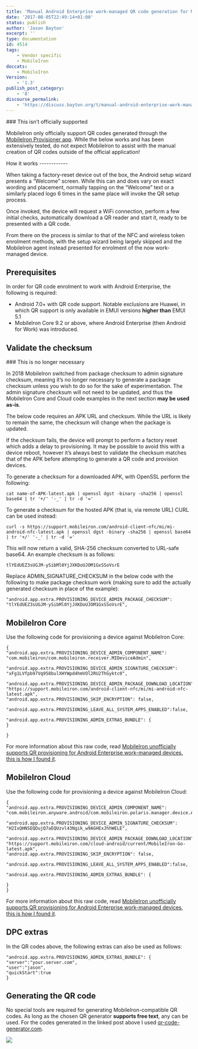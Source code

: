 ```yaml
---
title: 'Manual Android Enterprise work-managed QR code generation for MobileIron'
date: '2017-08-05T22:49:14+01:00'
status: publish
author: 'Jason Bayton'
excerpt: ''
type: documentation
id: 4514
tags: 
    - Vendor specific
    - MobileIron
doccats:
    - MobileIron
Version:
    - '1.3'
publish_post_category:
    - '8'
discourse_permalink:
    - 'https://discuss.bayton.org/t/manual-android-enterprise-work-managed-qr-code-generation-for-mobileiron/48'
---
```

<div class="bs-callout bs-callout-warning">### This isn’t officially supported

MobileIron only officially support QR codes generated through the [MobileIron Provisioner app](https://play.google.com/store/apps/details?id=com.mobileiron.client.android.nfcprovisioner). While the below works and has been extensively tested, do not expect MobileIron to assist with the manual creation of QR codes outside of the official application!

</div>How it works
------------

When taking a factory-reset device out of the box, the Android setup wizard presents a “Welcome” screen. While this can and does vary on exact wording and placement, normally tapping on the “Welcome” text or a similarly placed logo 6 times in the same place will invoke the QR setup process.

Once invoked, the device will request a WiFi connection, perform a few initial checks, automatically download a QR reader and start it, ready to be presented with a QR code.

From there on the process is similar to that of the NFC and wireless token enrolment methods, with the setup wizard being largely skipped and the MobileIron agent instead presented for enrolment of the now work-managed device.

Prerequisites
-------------

In order for QR code enrolment to work with Android Enterprise, the following is required:

- Android 7.0+ with QR code support. Notable exclusions are Huawei, in which QR support is only available in EMUI versions **higher than** EMUI 5.1
- MobileIron Core 9.2 or above, where Android Enterprise (then Android for Work) was introduced.

Validate the checksum
---------------------

<div class="bs-callout bs-callout-warning">### This is no longer necessary

In 2018 MobileIron switched from package checksum to admin signature checksum, meaning it’s no longer necessary to generate a package checksum unless you wish to do so for the sake of experimentation. The admin signature checksum will not need to be updated, and thus the MobileIron Core and Cloud code examples in the next section **may be used as-is**.

</div>The below code requires an APK URL and checksum. While the URL is likely to remain the same, the checksum will change when the package is updated.

If the checksum fails, the device will prompt to perform a factory reset which adds a delay to provisioning. It may be possible to avoid this with a device reboot, however it’s always best to validate the checksum matches that of the APK before attempting to generate a QR code and provision devices.

To generate a checksum for a downloaded APK, with OpenSSL perform the following:

`cat name-of-APK-latest.apk | openssl dgst -binary -sha256 | openssl base64 | tr '+/' '-_' | tr -d '='`

To generate a checksum for the hosted APK (that is, via remote URL) CURL can be used instead:

```
curl -s https://support.mobileiron.com/android-client-nfc/mi/mi-android-nfc-latest.apk | openssl dgst -binary -sha256 | openssl base64 | tr '+/' '-_' | tr -d '='
```

This will now return a valid, SHA-256 checksum converted to URL-safe base64. An example checksum is as follows:

`tlYEdUEZ3sUGJM-ySibMl0YjJXKDoUJOM1GxSSoVsrE`

Replace ADMIN\_SIGNATURE\_CHECKSUM in the below code with the following to make package checksum work (making sure to add the actually generated checksum in place of the example):

```
"android.app.extra.PROVISIONING_DEVICE_ADMIN_PACKAGE_CHECKSUM": 
"tlYEdUEZ3sUGJM-ySibMl0YjJXKDoUJOM1GxSSoVsrE",
```

MobileIron Core
---------------

Use the following code for provisioning a device against MobileIron Core:

```
{
"android.app.extra.PROVISIONING_DEVICE_ADMIN_COMPONENT_NAME":
"com.mobileiron/com.mobileiron.receiver.MIDeviceAdmin",

"android.app.extra.PROVISIONING_DEVICE_ADMIN_SIGNATURE_CHECKSUM":
"xFg1LVfpb97Vq958bulXHYWpd4hmVOl2RU2ThGyktc0",

"android.app.extra.PROVISIONING_DEVICE_ADMIN_PACKAGE_DOWNLOAD_LOCATION":
"https://support.mobileiron.com/android-client-nfc/mi/mi-android-nfc-latest.apk",
"android.app.extra.PROVISIONING_SKIP_ENCRYPTION": false,

"android.app.extra.PROVISIONING_LEAVE_ALL_SYSTEM_APPS_ENABLED":false,

"android.app.extra.PROVISIONING_ADMIN_EXTRAS_BUNDLE": {
}

}
```

For more information about this raw code, read [MobileIron unofficially supports QR provisioning for Android Enterprise work-managed devices, this is how I found it](/2017/08/mobileiron-supports-qr-provisioning-for-android-enterprise-work-managed-devices-this-is-how-i-found-it/).

MobileIron Cloud
----------------

Use the following code for provisioning a device against MobileIron Cloud:

```
{
"android.app.extra.PROVISIONING_DEVICE_ADMIN_COMPONENT_NAME":
"com.mobileiron.anyware.android/com.mobileiron.polaris.manager.device.AndroidDeviceAdminReceiver",

"android.app.extra.PROVISIONING_DEVICE_ADMIN_SIGNATURE_CHECKSUM":
"H2IxQHNSEQDujQ7aEQUzvl43Ngik_w9AGHExJhhWELE",

"android.app.extra.PROVISIONING_DEVICE_ADMIN_PACKAGE_DOWNLOAD_LOCATION":
"https://support.mobileiron.com/cloud-android/current/MobileIron-Go-latest.apk",
"android.app.extra.PROVISIONING_SKIP_ENCRYPTION": false,

"android.app.extra.PROVISIONING_LEAVE_ALL_SYSTEM_APPS_ENABLED":false,

"android.app.extra.PROVISIONING_ADMIN_EXTRAS_BUNDLE": {

}
}
```

For more information about this raw code, read [MobileIron unofficially supports QR provisioning for Android Enterprise work-managed devices, this is how I found it](/2017/08/mobileiron-supports-qr-provisioning-for-android-enterprise-work-managed-devices-this-is-how-i-found-it/).

DPC extras
----------

In the QR codes above, the following extras can also be used as follows:

```
"android.app.extra.PROVISIONING_ADMIN_EXTRAS_BUNDLE": {
"server":"your.server.com",
"user":"jason",
"quickStart":true
}
```

Generating the QR code
----------------------

No special tools are required for generating MobileIron-compatible QR codes. As long as the chosen QR generator **supports free text**, any can be used. For the codes generated in the linked post above I used [qr-code-generator.com](http://www.qr-code-generator.com/).

![](../../../../../uploads/2017/08/qr.png)